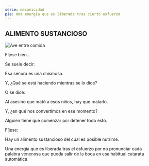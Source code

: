 ```yaml
---
serie: mecanicidad
pie: Una energía que es liberada tras cierto esfuerzo
---
```


## ALIMENTO SUSTANCIOSO


![Ave entre comida](/foto/10869833_10206321783584927_1274295610397558321_o.webp)


Fíjese bien…

Se suele decir:

Esa señora es una chismosa.

Y, ¿Qué se está haciendo mientras se lo dice?

O se dice:

Al asesino que mató a esos niños, hay que matarlo.

Y, ¿en qué nos convertimos en ese momento?

Alguien tiene que comenzar por detener todo esto.

Fíjese:

Hay un alimento sustancioso del cual es posible nutrirse.

Una energía que es liberada tras el esfuerzo por no pronunciar cada palabra venenosa que pueda salir de la boca en esa habitual catarata automática.
